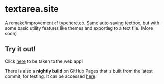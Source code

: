 # textarea.site

A remake/improvement of typehere.co. Same auto-saving textbox, but with some basic utility features like themes and exporting to a text file. (More soon)

## Try it out!

Click [here](textarea.site) to be taken to the web app!

There is also a **nightly build** on GitHub Pages that is built from the latest commit, for testing. It can be accessed [here](https://real-jame.github.io/textarea/).
